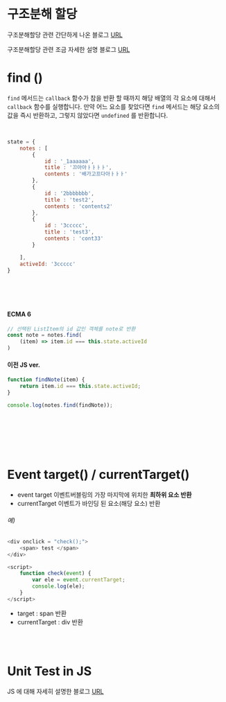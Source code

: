 # 구조분해 할당

구조분해할당 관련 간단하게 나온 블로그 [URL](https://livelikeabel.tistory.com/31)

구조분해할당 관련 조금 자세한 설명 블로그 [URL](https://justmakeyourself.tistory.com/entry/javascript-object-destructuring)



# find ()

`find` 메서드는 `callback` 함수가 참을 반환 할 때까지 해당 배열의 각 요소에 대해서 `callback` 함수를 실행합니다. 만약 어느 요소를 찾았다면 `find` 메서드는 해당 요소의 값을 즉시 반환하고, 그렇지 않았다면 `undefined` 를 반환합니다. 



<br>

```javascript
state = {
    notes : [
        {
            id : '_1aaaaaa',
            title : '끄아아ㅏㅏㅏㅏ',
            contents : '배가고프다아ㅏㅏㅏ'
        },
        {
            id : '2bbbbbbb',
            title : 'test2',
            contents : 'contents2'
        },
        {
            id : '3ccccc',
            title : 'test3',
            contents : 'cont33'
        }

    ],
    activeId: '3ccccc'
}
```

<br><br><br>

#### ECMA 6

```javascript
// 선택된 ListItem의 id 값인 객체를 note로 반환
const note = notes.find(
    (item) => item.id === this.state.activeId
)
```


#### 이전 JS ver.
```javascript
function findNote(item) {
	return item.id === this.state.activeId;
}

console.log(notes.find(findNote));
```

<br><br>

<br><br>


# Event target() / currentTarget()

* event target 
  이벤트버블링의 가장 마지막에 위치한 **최하위 요소 반환**
* currentTarget
  이벤트가 바인딩 된 요소(해당 요소) 반환



###### 예) 

```javascript
<div onclick = "check();">
    <span> test </span>
</div>

<script>
    function check(event) {
  		var ele = event.currentTarget;
  		console.log(ele);
	}
</script>
```

* target : span 반환  
* currentTarget : div 반환



<br><br>

# Unit Test in JS

JS 에 대해 자세히 설명한 블로그 [URL](http://milooy.github.io/TIL/JavaScript/js-unit-test.html)